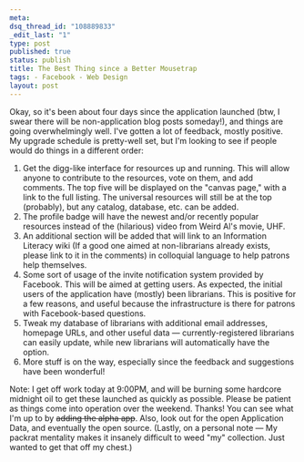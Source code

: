 ```yaml
--- 
meta: 
dsq_thread_id: "108889833" 
_edit_last: "1" 
type: post 
published: true 
status: publish 
title: The Best Thing since a Better Mousetrap 
tags: - Facebook - Web Design 
layout: post 
--- 
```


Okay, so it's been about four days since the application launched (btw, I swear there will be non-application blog posts someday!), and things are going overwhelmingly well. I've gotten a lot of feedback, mostly positive. My upgrade schedule is pretty-well set, but I'm looking to see if people would do things in a different order: 

  1. Get the digg-like interface for resources up and running. This will allow anyone to contribute to the resources, vote on them, and add comments. The top five will be displayed on the "canvas page," with a link to the full listing. The universal resources will still be at the top (probably), but any catalog, database, etc. can be added.
  2. The profile badge will have the newest and/or recently popular resources instead of the (hilarious) video from Weird Al's movie, UHF.
  3. An additional section will be added that will link to an Information Literacy wiki (If a good one aimed at non-librarians already exists, please link to it in the comments) in colloquial language to help patrons help themselves.
  4. Some sort of usage of the invite notification system provided by Facebook. This will be aimed at getting users. As expected, the initial users of the application have (mostly) been librarians. This is positive for a few reasons, and useful because the infrastructure is there for patrons with Facebook-based questions.
  5. Tweak my database of librarians with additional email addresses, homepage URLs, and other useful data — currently-registered librarians can easily update, while new librarians will automatically have the option.
  6. More stuff is on the way, especially since the feedback and suggestions have been wonderful!

Note: I get off work today at 9:00PM, and will be burning some hardcore midnight oil to get these launched as quickly as possible. Please be patient as things come into operation over the weekend. Thanks! You can see what I'm up to by <del>adding the alpha app</del>. Also, look out for the open Application Data, and eventually the open source. (Lastly, on a personal note — My packrat mentality makes it insanely difficult to weed "my" collection. Just wanted to get that off my chest.)